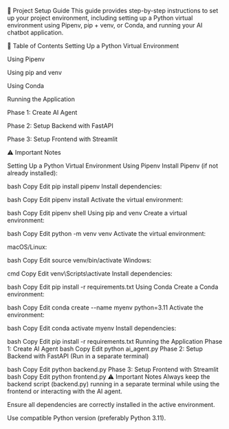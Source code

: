 🚀 Project Setup Guide
This guide provides step-by-step instructions to set up your project environment, including setting up a Python virtual environment using Pipenv, pip + venv, or Conda, and running your AI chatbot application.

📁 Table of Contents
Setting Up a Python Virtual Environment

Using Pipenv

Using pip and venv

Using Conda

Running the Application

Phase 1: Create AI Agent

Phase 2: Setup Backend with FastAPI

Phase 3: Setup Frontend with Streamlit

⚠️ Important Notes

Setting Up a Python Virtual Environment
Using Pipenv
Install Pipenv (if not already installed):

bash
Copy
Edit
pip install pipenv
Install dependencies:

bash
Copy
Edit
pipenv install
Activate the virtual environment:

bash
Copy
Edit
pipenv shell
Using pip and venv
Create a virtual environment:

bash
Copy
Edit
python -m venv venv
Activate the virtual environment:

macOS/Linux:

bash
Copy
Edit
source venv/bin/activate
Windows:

cmd
Copy
Edit
venv\Scripts\activate
Install dependencies:

bash
Copy
Edit
pip install -r requirements.txt
Using Conda
Create a Conda environment:

bash
Copy
Edit
conda create --name myenv python=3.11
Activate the environment:

bash
Copy
Edit
conda activate myenv
Install dependencies:

bash
Copy
Edit
pip install -r requirements.txt
Running the Application
Phase 1: Create AI Agent
bash
Copy
Edit
python ai_agent.py
Phase 2: Setup Backend with FastAPI
(Run in a separate terminal)

bash
Copy
Edit
python backend.py
Phase 3: Setup Frontend with Streamlit
bash
Copy
Edit
python frontend.py
⚠️ Important Notes
Always keep the backend script (backend.py) running in a separate terminal while using the frontend or interacting with the AI agent.

Ensure all dependencies are correctly installed in the active environment.

Use compatible Python version (preferably Python 3.11).
